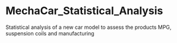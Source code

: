 # MechaCar_Statistical_Analysis
Statistical analysis of a new car model to assess the products MPG, suspension coils and manufacturing
